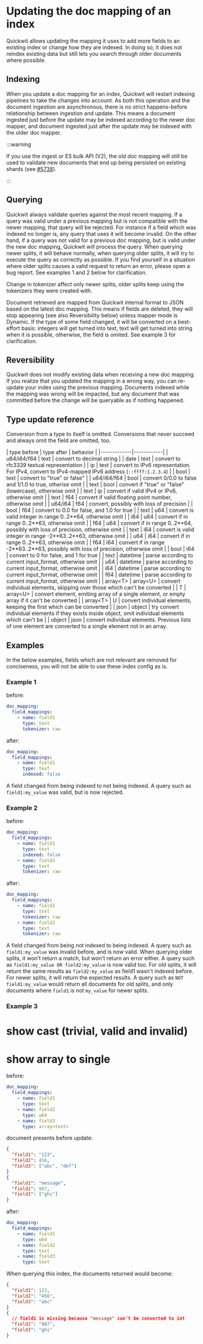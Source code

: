 # Updating the doc mapping of an index

Quickwit allows updating the mapping it uses to add more fields to an existing index or change how they are indexed. In doing so, it does not reindex existing data but still lets you search through older documents where possible.

## Indexing

When you update a doc mapping for an index, Quickwit will restart indexing pipelines to take the changes into account. As both this operation and the document ingestion are asynchronous, there is no strict happens-before relationship between ingestion and update. This means a document ingested just before the update may be indexed according to the newer doc mapper, and document ingested just after the update may be indexed with the older doc mapper.

:::warning

If you use the ingest or ES bulk API (V2), the old doc mapping will still be used to validate new documents that end up being persisted on existing shards (see [#5738](https://github.com/quickwit-oss/quickwit/issues/)).

:::

## Querying

Quickwit always validate queries against the most recent mapping.
If a query was valid under a previous mapping but is not compatible with the newer mapping, that query will be rejected.
For instance if a field which was indexed no longer is, any query that uses it will become invalid.
On the other hand, if a query was not valid for a previous doc mapping, but is valid under the new doc mapping, Quickwit will process the query.
When querying newer splits, it will behave normally, when querying older splits, it will try to execute the query as correctly as possible.
If you find yourself in a situation where older splits causes a valid request to return an error, please open a bug report.
See examples 1 and 2 below for clarification.

Change in tokenizer affect only newer splits, older splits keep using the tokenizers they were created with.

Document retrieved are mapped from Quickwit internal format to JSON based on the latest doc mapping. This means if fields are deleted,
they will stop appearing (see also Reversibility below) unless mapper mode is Dynamic. If the type of some field changed, it will be converted on a best-effort basis:
integers will get turned into text, text will get turned into string when it is possible, otherwise, the field is omited.
See example 3 for clarification.

## Reversibility

Quickwit does not modify existing data when receiving a new doc mapping. If you realize that you updated the mapping in a wrong way, you can re-update your index using the previous mapping. Documents indexed while the mapping was wrong will be impacted, but any document that was committed before the change will be queryable as if nothing happened.

## Type update reference

Conversion from a type to itself is omitted. Conversions that never succeed and always omit the field are omitted, too.

<!-- this is extracted from `quickwit_doc_mapper::::default_doc_mapper::value_to_json()` -->
| type before | type after | behavior |
|-------------|------------|
| u64/i64/f64 | text | convert to decimal string |
| date | text | convert to rfc3339 textual representation |
| ip | text | convert to IPv6 representation. For IPv4, convert to IPv4-mapped IPv6 address (`::ffff:1.2.3.4`) |
| bool | text | convert to "true" or false" |
| u64/i64/f64 | bool | convert 0/0.0 to false and 1/1.0 to true, otherise omit |
| text | bool | convert if "true" or "false" (lowercase), otherwise omit |
| text | ip | convert if valid IPv4 or IPv6, otherwise omit |
| text | f64 | convert if valid floating point number, otherwise omit |
| u64/i64 | f64 | convert, possibly with loss of precision |
| bool | f64 | convert to 0.0 for false, and 1.0 for true |
| text | u64 | convert is valid integer in range 0..2\*\*64, otherwise omit |
| i64 | u64 | convert if in range 0..2\*\*63, otherwise omit |
| f64 | u64 | convert if in range 0..2\*\*64, possibly with loss of precision, otherwise omit |
| text | i64 | convert is valid integer in range -2\*\*63..2\*\*63, otherwise omit |
| u64 | i64 | convert if in range 0..2\*\*63, otherwise omit |
| f64 | i64 | convert if in range -2\*\*63..2\*\*63, possibly with loss of precision, otherwise omit |
| bool | i64 | convert to 0 for false, and 1 for true |
| text | datetime | parse according to current input\_format, otherwise omit |
| u64 | datetime | parse according to current input\_format, otherwise omit |
| i64 | datetime | parse according to current input\_format, otherwise omit |
| f64 | datetime | parse according to current input\_format, otherwise omit |
| array\<T\> | array\<U\> | convert individual elements, skipping over those which can't be converted |
| T | array\<U\> | convert element, emiting array of a single element, or empty array if it can't be converted |
| array\<T\> | U | convert individual elements, keeping the first which can be converted |
| json | object | try convert individual elements if they exists inside object, omit individual elements which can't be |
| object | json | convert individual elements. Previous lists of one element are converted to a single element not in an array.

## Examples

In the below examples, fields which are not relevant are removed for conciseness, you will not be able to use these index config as is.

### Example 1

before:
```yaml
doc_mapping:
  field_mappings:
    - name: field1
      type: text
      tokenizer: raw
```

after:
```yaml
doc_mapping:
  field_mappings:
    - name: field1
      type: text
      indexed: false
```

A field changed from being indexed to not being indexed.
A query such as `field1:my_value` was valid, but is now rejected.

### Example 2

before:
```yaml
doc_mapping:
  field_mappings:
    - name: field1
      type: text
      indexed: false
    - name: field2
      type: text
      tokenizer: raw

```

after:
```yaml
doc_mapping:
  field_mappings:
    - name: field1
      type: text
      tokenizer: raw
    - name: field2
      type: text
      tokenizer: raw
```

A field changed from being not indexed to being indexed.
A query such as `field1:my_value` was invalid before, and is now valid. When querying older splits, it won't return a match, but won't return an error either.
A query such as `field1:my_value OR field2:my_value` is now valid too. For old splits, it will return the same results as `field2:my_value` as field1 wasn't indexed before. For newer splits, it will return the expected results.
A query such as `NOT field1:my_value` would return all documents for old splits, and only documents where `field1` is not `my_value` for newer splits.


### Example 3

# show cast (trivial, valid and invalid)
# show array to single

before:
```yaml
doc_mapping:
  field_mappings:
    - name: field1
      type: text
    - name: field2
      type: u64
    - name: field3
      type: array<text>
```
document presents before update:
```json
{
  "field1": "123",
  "field2": 456,
  "field3": ["abc", "def"]
}
{
  "field1": "message",
  "field2": 987,
  "field3": ["ghi"]
}
```

after:
```yaml
doc_mapping:
  field_mappings:
    - name: field1
      type: u64
    - name: field2
      type: text
    - name: field3
      type: text
```

When querying this index, the documents returned would become:
```json
{
  "field1": 123,
  "field2": "456",
  "field3": "abc"
}
{
  // field1 is missing because "message" can't be converted to int
  "field2": "987",
  "field3": "ghi"
}
```
